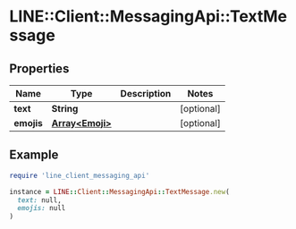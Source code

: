 # LINE::Client::MessagingApi::TextMessage

## Properties

| Name | Type | Description | Notes |
| ---- | ---- | ----------- | ----- |
| **text** | **String** |  | [optional] |
| **emojis** | [**Array&lt;Emoji&gt;**](Emoji.md) |  | [optional] |

## Example

```ruby
require 'line_client_messaging_api'

instance = LINE::Client::MessagingApi::TextMessage.new(
  text: null,
  emojis: null
)
```

